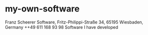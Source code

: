# my-own-software
Franz Scheerer Software,
Fritz-Philippi-Straße 34,
65195 Wiesbaden, Germany
++49 611 168 93 98
Software I have developed
